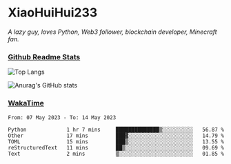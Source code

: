 # XiaoHuiHui233

*A lazy guy, loves Python, Web3 follower, blockchain developer, Minecraft fan.*

### [Github Readme Stats](https://github.com/anuraghazra/github-readme-stats)

![Top Langs](https://github-readme-stats.vercel.app/api/top-langs/?username=XiaoHuiHui233&layout=compact&theme=github_dark)

![Anurag's GitHub stats](https://github-readme-stats.vercel.app/api?username=XiaoHuiHui233&show_icons=true&theme=github_dark)

### [WakaTime](https://wakatime.com)

<!--START_SECTION:waka-->

```text
From: 07 May 2023 - To: 14 May 2023

Python             1 hr 7 mins     ██████████████▒░░░░░░░░░░   56.87 %
Other              17 mins         ███▓░░░░░░░░░░░░░░░░░░░░░   14.79 %
TOML               15 mins         ███▒░░░░░░░░░░░░░░░░░░░░░   13.55 %
reStructuredText   11 mins         ██▒░░░░░░░░░░░░░░░░░░░░░░   09.69 %
Text               2 mins          ▒░░░░░░░░░░░░░░░░░░░░░░░░   01.85 %
```

<!--END_SECTION:waka-->
